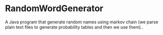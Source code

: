 # RandomWordGenerator
A Java program that generate random names using markov chain (we parse plain text files to generate probability tables and then we use them)..

